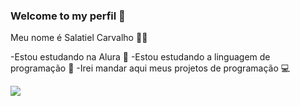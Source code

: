### Welcome to my perfil 👋

Meu nome é Salatiel Carvalho 🧑‍🦱

-Estou estudando na Alura 👤
-Estou estudando a linguagem de programação 🤖
-Irei mandar aqui meus projetos de programação 💻

![](https://media1.tenor.com/m/LO5LF4ge6jgAAAAC/teq-ultimate-gohan-teen-gohan.gif)
